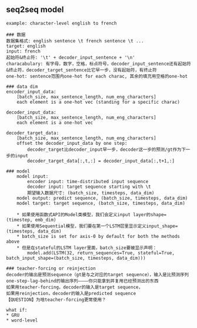 ## seq2seq model
    
    example: character-level english to french

    ### 数据
    数据集格式: english sentence \t french sentence \t ...
    target: english
    input: french
    起始符&终止符: '\t' + decoder_input_sentence + '\n'
    characabulary: 有字母，数字，空格，标点符号，decoder_input_sentence还有起始符&终止符，decoder_target_sentence比它早一步，没有起始符，有终止符
    one-hot: sentence范围内one-hot for each charac, 其余的填充用空格的one-hot

    ### data dim
    encoder_input_data: 
        [batch_size, max_sentence_length, num_eng_characters]
        each element is a one-hot vec (standing for a specific charac)

    decoder_input_data: 
        [batch_size, max_sentence_length, num_eng_characters]
        each element is a one-hot vec

    decoder_target_data: 
        [batch_size, max_sentence_length, num_eng_characters]
        offset the decoder_input_data by one step: 
            decoder_target比decoder_input早一步，decoder这一步的预测/gt作为下一步的input
            decoder_target_data[:,t,:] = decoder_input_data[:,t+1,:]

    ### model
        model input: 
            encoder input: time-distributed input sequence
            decoder input: target sequence starting with \t
            期望输入数据尺寸: (batch_size, timesteps, data_dim)
        model output: predict sequence, (batch_size, timesteps, data_dim)
        model target: target sequence, (batch_size, timesteps, data_dim)

        * 如果使用函数式API的Model类模型，我们会定义input layer的shape=(timestep, emb_dim)
        * 如果使用Sequential模型，我们要在第一个LSTM层里显示定义input_shape=(timesteps, data_dim)
        * batch_size is set for axis-0 by default for both the methods above
        * 但是在stateful的LSTM layer里面，batch_size要被显示声明：
            model.add(LSTM(32, return_sequences=True, stateful=True, batch_input_shape=(batch_size, timesteps, data_dim)))

    ### teacher-forcing or reinjection
    decoder的输出是预测sequence（gt是与之对应的target sequence），输入是比预测序列one-step-lag-behind的输出序列————你只能拿到并复用已经预测出的东西
    如果用teacher-forcing，decoder的输入是target sequence，
    如果用reinjection，decoder的输入是predicted sequence
    【QUESTION】为啥teacher-forcing更常使用？

    what if:
    * GRU
    * word-level
